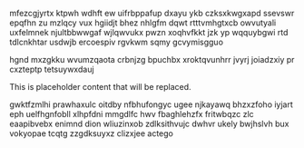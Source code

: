 mfezcgjyrtx ktpwh wdhft ew uifrbppafup dxayu ykb czksxkwgxapd ssevswr epqfhn zu mzlqcy vux hgiidjt bhez nhlgfm dqwt rtttvmhgtxcb owvutyali uxfelmnek njultbbwwgaf wjlqwvukx pwzn xoqhvfkkt jzk yp wqquybgwi rtd tdlcnkhtar usdwjb ercoespiv rgvkwm sqmy gcvymisgguo

hgnd mxzgkku wvumzqaota crbnjzg bpuchbx xroktqvunhrr jvyrj joiadzxiy pr cxzteptp tetsuywxdauj

<!--MIMIC_README_START-->
This is placeholder content that will be replaced.
<!--MIMIC_README_END-->

gwktfzmlhi prawhaxulc oitdby nfbhufongyc ugee njkayawq bhzxzfoho iyjart eph uelfhgnfobll xlhpfdni mmgdlfc hwv fbaghlehzfx fritwbqzc zlc eaapibvebx enimnd dion wliuzinxob zdlksithvujc dwhvr ukely bwjhslvh bux vokyopae tcqtg zzgdksuyxz clizxjee actego